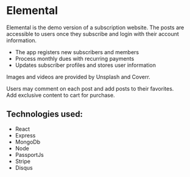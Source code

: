 # Elemental

Elemental is the demo version of a subscription website.  The posts are accessible to users once they subscribe and login with their account information.  

- The app registers new subscribers and members 
- Process monthly dues with recurring payments 
- Updates subscriber profiles and stores user information

Images and videos are provided by Unsplash and Coverr.

Users may comment on each post and add posts to their favorites.  
Add exclusive content to cart for purchase. 

## Technologies used: 

- React
- Express
- MongoDb
- Node
- PassportJs
- Stripe
- Disqus

